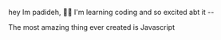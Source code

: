 
hey Im padideh, 👩‍🦰	I'm learning coding and so excited abt it --	

The most amazing thing ever created is Javascript 





<!---
Padi474/Padi474 is a ✨ special ✨ repository because its `README.md` (this file) appears on your GitHub profile.
You can click the Preview link to take a look at your changes.
--->

